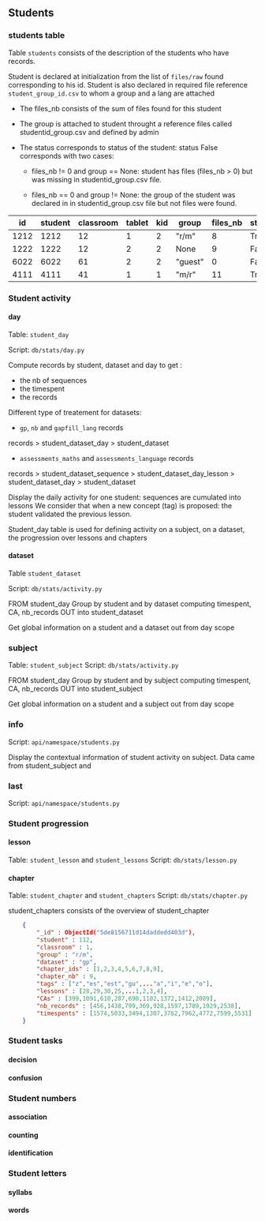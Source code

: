 ## Students


### students table
Table `students` consists of the description of the students who have records.

Student is declared at initialization from the list of `files/raw` found corresponding to his id. 
Student is also declared in required file reference `student_group_id.csv` to whom a group and a lang are attached 

- The files_nb consists of the sum of files found for this student

- The group is attached to student throught a reference files called studentid_group.csv and defined by admin

- The status corresponds to status of the student: status False corresponds with two cases:
    
    - files_nb != 0 and group == None: student has files (files_nb > 0) but was missing in studentid_group.csv file. 

    - files_nb == 0 and group != None: the group of the student was declared in in studentid_group.csv file but not files were found.
    

| id | student  | classroom |tablet | kid | group           | files_nb | status | lang|
|----|----------|-----------|-------|-----|-----------------|---------|--------|----|
| 1212 | 1212      | 12       |1    | 2 | "r/m"| 8 | True |  fr  |
| 1222 | 1222      | 12       |2    | 2 | None | 9 | False |     |
| 6022 | 6022      | 61       |2    | 2 | "guest" | 0 | False |  |
| 4111 | 4111      | 41       |1    | 1 | "m/r" | 11 | True |    |


### Student activity

#### day

Table: `student_day`

Script: `db/stats/day.py`

Compute records by student, dataset and day to get : 
- the nb of sequences 
- the timespent
- the records

Different type of treatement for datasets:
- `gp`, `nb` and `gapfill_lang` records 

records > student_dataset_day > student_dataset

- `assessments_maths` and `assessments_language` records 

records > student_dataset_sequence > student_dataset_day_lesson > student_dataset_day > student_dataset

Display the daily activity for one student: sequences are cumulated into lessons
We consider that when a new concept (tag) is proposed: the student validated the previous lesson.

Student_day table is used for defining activity on a subject, on a dataset, 
the progression over lessons and chapters


#### dataset

Table `student_dataset`

Script: `db/stats/activity.py`

FROM student_day
Group by student and by dataset computing timespent, CA, nb_records
OUT into student_dataset

Get global information on a student and  a dataset out from day scope


### subject

Table: `student_subject`
Script: `db/stats/activity.py`

FROM student_day
Group by student and by subject computing timespent, CA, nb_records
OUT into student_subject

Get global information on a student and  a subject out from day scope

### info

Script: `api/namespace/students.py`

Display the contextual information of student activity on subject.
Data came from student_subject and  

### last

Script: `api/namespace/students.py`


### Student progression

#### lesson

Table: `student_lesson` and `student_lessons` 
Script: `db/stats/lesson.py`



#### chapter

Table: `student_chapter` and `student_chapters` 
Script: `db/stats/chapter.py`

student_chapters consists of the overview of student_chapter

```json
    {
        "_id" : ObjectId("5de8156711d14daddedd403d"),
        "student" : 112,
        "classroom" : 1,
        "group" : "r/m",
        "dataset" : "gp",
        "chapter_ids" : [1,2,3,4,5,6,7,8,9],
        "chapter_nb" : 9,
        "tags" : ["z","es","est","gu",..."a","i","e","o"],
        "lessons" : [28,29,30,25,...1,2,3,4],
        "CAs" : [399,1091,610,287,690,1102,1372,1412,2089],
        "nb_records" : [456,1438,799,369,928,1597,1789,1929,2538],
        "timespents" : [1574,5033,3494,1307,3762,7962,4772,7599,5531]
    }
```
### Student tasks

#### decision

#### confusion

### Student numbers

#### association
#### counting
#### identification


### Student letters

#### syllabs

#### words

